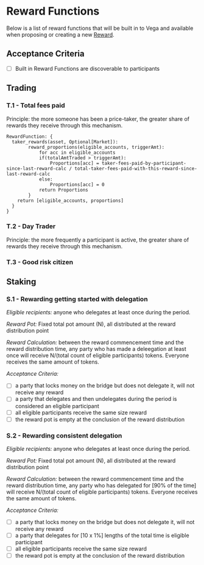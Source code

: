 # Reward Functions

Below is a list of reward functions that will be built in to Vega and available when proposing or creating a new [Reward]().

## Acceptance Criteria
- [ ] Built in Reward Functions are discoverable to participants 


## Trading

### T.1 - Total fees paid

Principle: the more someone has been a price-taker, the greater share of rewards they receive through this mechanism.

```
RewardFunction: {
  taker_rewards(asset, Optional[Market]):
		reward_proportions(eligible_accounts, triggerAmt):
			for acc in eligible_accounts 
			if(totalAmtTraded > triggerAmt):
                Proportions[acc] = taker-fees-paid-by-participant-since-last-reward-calc / total-taker-fees-paid-with-this-reward-since-last-reward-calc
            else:
                Proportions[acc] = 0
            return Proportions
		}
    return [eligible_accounts, proportions]
  }
}
```


### T.2 - Day Trader

Principle: the more frequently a participant is active, the greater share of rewards they receive through this mechanism.



### T.3 - Good risk citizen



## Staking

### S.1 - Rewarding getting started with delegation

_Eligible recipients:_ anyone who delegates at least once during the period.

_Reward Pot:_ Fixed total pot amount (N), all distributed at the reward distribution point

_Reward Calculation:_ between the reward commencement time and the reward distribution time, any party who has made a deleegation at least once will receive N/(total count of eligible participants) tokens. Everyone receives the same amount of tokens.

_Acceptance Criteria:_

- [ ] a party that locks money on the bridge but does not delegate it, will not receive any reward
- [ ] a party that delegates and then undelegates during the period is considered an eligible participant
- [ ] all eligible participants receive the same size reward
- [ ] the reward pot is empty at the conclusion of the reward distribution

### S.2 - Rewarding consistent delegation

_Eligible recipients:_ anyone who delegates at least once during the period.

_Reward Pot:_ Fixed total pot amount (N), all distributed at the reward distribution point

_Reward Calculation:_ between the reward commencement time and the reward distribution time, any party who has delegated for [90% of the time] will receive N/(total count of eligible participants) tokens. Everyone receives the same amount of tokens.

_Acceptance Criteria:_

- [ ] a party that locks money on the bridge but does not delegate it, will not receive any reward
- [ ] a party that delegates for [10 x 1%] lengths of the total time is eligible participant
- [ ] all eligible participants receive the same size reward
- [ ] the reward pot is empty at the conclusion of the reward distribution
